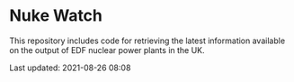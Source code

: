 # Nuke Watch

This repository includes code for retrieving the latest information available on the output of EDF nuclear power plants in the UK.

Last updated: 2021-08-26 08:08